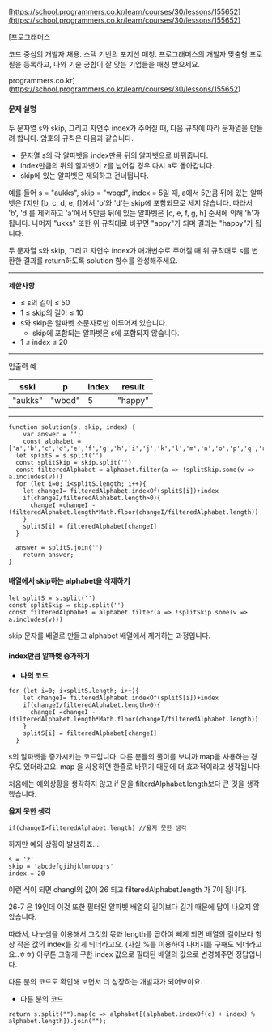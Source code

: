 [https://school.programmers.co.kr/learn/courses/30/lessons/155652](https://school.programmers.co.kr/learn/courses/30/lessons/155652)

[프로그래머스

코드 중심의 개발자 채용. 스택 기반의 포지션 매칭. 프로그래머스의 개발자 맞춤형 프로필을 등록하고, 나와 기술 궁합이 잘 맞는 기업들을 매칭 받으세요.

programmers.co.kr](https://school.programmers.co.kr/learn/courses/30/lessons/155652)

#### **문제 설명**

두 문자열 s와 skip, 그리고 자연수 index가 주어질 때, 다음 규칙에 따라 문자열을 만들려 합니다. 암호의 규칙은 다음과 같습니다.

- 문자열 s의 각 알파벳을 index만큼 뒤의 알파벳으로 바꿔줍니다.
- index만큼의 뒤의 알파벳이 z를 넘어갈 경우 다시 a로 돌아갑니다.
- skip에 있는 알파벳은 제외하고 건너뜁니다.

예를 들어 s \= "aukks", skip \= "wbqd", index \= 5일 때, a에서 5만큼 뒤에 있는 알파벳은 f지만 \[b, c, d, e, f\]에서 'b'와 'd'는 skip에 포함되므로 세지 않습니다. 따라서 'b', 'd'를 제외하고 'a'에서 5만큼 뒤에 있는 알파벳은 \[c, e, f, g, h\] 순서에 의해 'h'가 됩니다. 나머지 "ukks" 또한 위 규칙대로 바꾸면 "appy"가 되며 결과는 "happy"가 됩니다.

두 문자열 s와 skip, 그리고 자연수 index가 매개변수로 주어질 때 위 규칙대로 s를 변환한 결과를 return하도록 solution 함수를 완성해주세요.

---

**제한사항**

- ≤ s의 길이 ≤ 50
- 1 ≤ skip의 길이 ≤ 10
- s와 skip은 알파벳 소문자로만 이루어져 있습니다.
  - skip에 포함되는 알파벳은 s에 포함되지 않습니다.
- 1 ≤ index ≤ 20

---

입출력 예

| sski    | p      | index | result  |
| ------- | ------ | ----- | ------- |
| "aukks" | "wbqd" | 5     | "happy" |

---

```
function solution(s, skip, index) {
    var answer = '';
    const alphabet = ['a','b','c','d','e','f','g','h','i','j','k','l','m','n','o','p','q','r','s','t','u','v','w','x','y','z']
  let splitS = s.split('')
  const splitSkip = skip.split('')
  const filteredAlphabet = alphabet.filter(a => !splitSkip.some(v => a.includes(v)))
  for (let i=0; i<splitS.length; i++){
    let changeI= filteredAlphabet.indexOf(splitS[i])+index
    if(changeI/filteredAlphabet.length>0){
      changeI =changeI - (filteredAlphabet.length*Math.floor(changeI/filteredAlphabet.length))
    }
    splitS[i] = filteredAlphabet[changeI]
  }

  answer = splitS.join('')
    return answer;
}
```

#### **배열에서 skip하는 alphabet을 삭제하기**

```
let splitS = s.split('')
const splitSkip = skip.split('')
const filteredAlphabet = alphabet.filter(a => !splitSkip.some(v => a.includes(v)))
```

skip 문자를 배열로 만들고 alphabet 배열에서 제거하는 과정입니다.

#### **index만큼 알파벳 증가하기**

- **나의 코드**

```
for (let i=0; i<splitS.length; i++){
    let changeI= filteredAlphabet.indexOf(splitS[i])+index
    if(changeI/filteredAlphabet.length>0){
      changeI =changeI - (filteredAlphabet.length*Math.floor(changeI/filteredAlphabet.length))
    }
    splitS[i] = filteredAlphabet[changeI]
  }
```

s의 알파벳을 증가시키는 코드입니다. 다른 분들의 풀이를 보니까 map을 사용하는 경우도 있더라고요. map 을 사용하면 한줄로 바뀌기 때문에 더 효과적이라고 생각됩니다.

처음에는 예외상황을 생각하지 않고 if 문을 filterdAlphabet.length보다 큰 것을 생각했습니다.

**옳지 못한 생각**

```
if(changeI>filteredAlphabet.length) //옳지 못한 생각
```

하지만 예외 상황이 발생하죠....

```
s = 'z'
skip = 'abcdefgjihjklmnopqrs'
index = 20
```

이런 식이 되면 changI의 값이 26 되고 filteredAlphabet.length 가 7이 됩니다.

26-7 은 19인데 이것 또한 필터된 알파벳 배열의 길이보다 길기 때문에 답이 나오지 않았습니다.

따라서, 나눗셈을 이용해서 그것의 몫과 length를 곱하여 빼게 되면 배열의 길이보다 항상 작은 값의 index를 갖게 되더라고요. (사실 %를 이용하여 나머지를 구해도 되더라고요..ㅎㅎ) 아무튼 그렇게 구한 index 값으로 필터된 배열의 값으로 변경해주면 정답입니다.

다른 분의 코드도 확인해 보면서 더 성장하는 개발자가 되어보야요.

- 다른 분의 코드

```
return s.split("").map(c => alphabet[(alphabet.indexOf(c) + index) % alphabet.length]).join("");
```
